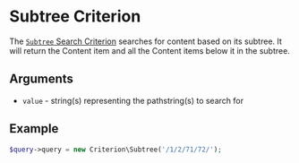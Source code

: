 # Subtree Criterion

The [`Subtree` Search Criterion](https://github.com/ibexa/core/blob/main/src/contracts/Repository/Values/Content/Query/Criterion/Subtree.php)
searches for content based on its subtree.
It will return the Content item and all the Content items below it in the subtree.

## Arguments

- `value` - string(s) representing the pathstring(s) to search for

## Example

``` php
$query->query = new Criterion\Subtree('/1/2/71/72/');
```
